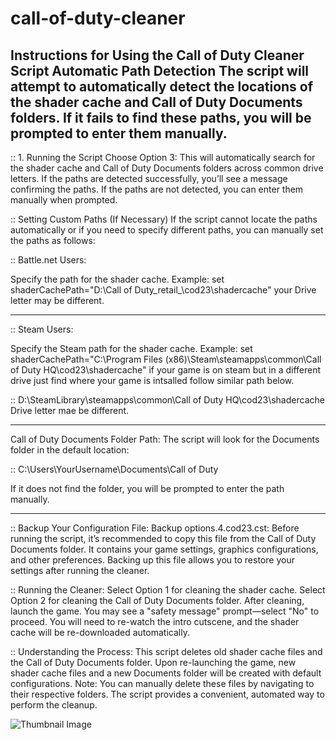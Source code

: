 # call-of-duty-cleaner

Instructions for Using the Call of Duty Cleaner Script Automatic Path Detection
The script will attempt to automatically detect the locations of the shader cache 
and Call of Duty Documents folders. If it fails to find these paths, you will be prompted to enter them manually.
------------------------------------------------------------------------------------------------------------------

:: 1. Running the Script
Choose Option 3: This will automatically search for the shader cache and Call of Duty Documents folders across common drive letters.
If the paths are detected successfully, you’ll see a message confirming the paths.
If the paths are not detected, you can enter them manually when prompted.

:: Setting Custom Paths (If Necessary)
If the script cannot locate the paths automatically or if you need to specify different paths, you can manually set the paths as follows:

:: Battle.net Users:

Specify the path for the shader cache. Example: set shaderCachePath="D:\Call of Duty\_retail_\cod23\shadercache"
your Drive letter may be different.

----------------------------------------

:: Steam Users:

Specify the Steam path for the shader cache. Example: 
set shaderCachePath="C:\Program Files (x86)\Steam\steamapps\common\Call of Duty HQ\cod23\shadercache"
if your game is on steam but in a different drive just find where your game is intsalled follow similar path below.

:: D:\SteamLibrary\steamapps\common\Call of Duty HQ\cod23\shadercache Drive letter mae be different.

----------------------------------------

Call of Duty Documents Folder Path:
The script will look for the Documents folder in the default location:

:: C:\Users\YourUsername\Documents\Call of Duty 

If it does not find the folder, you will be prompted to enter the path manually.

----------------------------------------

:: Backup Your Configuration File:
Backup options.4.cod23.cst:
Before running the script, it’s recommended to copy this file from the Call of Duty Documents folder. It contains your game settings, graphics configurations, and other preferences.
Backing up this file allows you to restore your settings after running the cleaner.

:: Running the Cleaner:
Select Option 1 for cleaning the shader cache.
Select Option 2 for cleaning the Call of Duty Documents folder.
After cleaning, launch the game. You may see a "safety message" prompt—select "No" to proceed.
You will need to re-watch the intro cutscene, and the shader cache will be re-downloaded automatically.

::  Understanding the Process:
This script deletes old shader cache files and the Call of Duty Documents folder.
Upon re-launching the game, new shader cache files and a new Documents folder will be created with default configurations.
Note: You can manually delete these files by navigating to their respective folders. The script provides a convenient, automated way to perform the cleanup.

![Thumbnail Image](https://github.com/Pekadii/call-of-duty-cleaner/blob/main/Thumbnail.png?raw=true)


